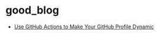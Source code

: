 # good_blog
* [Use GitHub Actions to Make Your GitHub Profile Dynamic](https://www.bengreenberg.dev/posts/2023-04-09-github-profile-dynamic-content/)